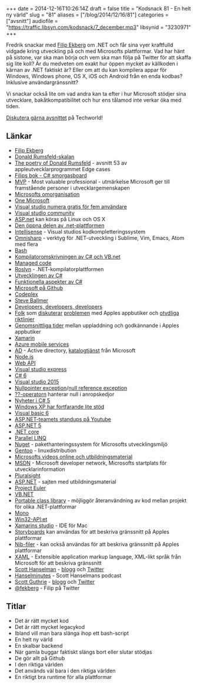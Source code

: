 +++
date = 2014-12-16T10:26:14Z
draft = false
title = "Kodsnack 81 - En helt ny värld"
slug = "81"
aliases = ["/blog/2014/12/16/81"]
categories = ["avsnitt"]
audiofile = "https://traffic.libsyn.com/kodsnack/7_december.mp3"
libsynid = "3230971"
+++

Fredrik snackar med [Filip Ekberg](http://blog.filipekberg.se) om .NET och får sina vyer kraftfulld vidgade kring utveckling på och med Microsofts plattformar. Vad har hänt på sistone, var ska man börja och vem ska man följa på Twitter för att skaffa sig lite koll? Är du medveten om exakt hur öppen mycket av källkoden i kärnan av .NET faktiskt är? Eller om att du kan kompilera appar för Windows, Windows phone, OS X, iOS och Android från en enda kodbas? Inklusive användargränssnitt?

Vi snackar också lite om vad andra kan ta efter i hur Microsoft stödjer sina utvecklare, bakåtkompatibilitet och hur ens tålamod inte verkar öka med tiden.

[Diskutera gärna avsnittet](http://techworld.idg.se/2.2524/1.601386/) på Techworld!

## Länkar ##
* [Filip Ekberg](http://blog.filipekberg.se)
* [Donald Rumsfeld-skalan](http://en.wikiquote.org/wiki/Donald_Rumsfeld)
* [The poetry of Donald Rumsfeld](http://edgecasesshow.com/053-the-poetry-of-donald-rumsfeld.html) - avsnitt 53 av appleutvecklarprogrammet Edge cases
* [Filips bok - C# smorgasboard](http://blog.filipekberg.se/my-book/)
* [MVP](http://mvp.microsoft.com/en-us/overview.aspx) - Most valuable professional - utmärkelse Microsoft ger till framstående personer i utvecklargemenskapen
* [Microsofts omorganisation](http://www.theverge.com/2013/7/11/4486730/microsoft-reorganization-2013-ballmer-one-microsoft)
* [One Microsoft](http://news.microsoft.com/2013/07/11/one-microsoft-company-realigns-to-enable-innovation-at-greater-speed-efficiency/)
* [Visual studio numera gratis för fem användare](http://www.visualstudio.com/en-us/visual-studio-online-pricing-vs.aspx)
* [Visual studio community](http://www.visualstudio.com/sv-se/products/visual-studio-community-vs)
* [ASP.net](https://github.com/aspnet/home) kan köras på Linux och OS X
* [Den öppna delen av .net-plattformen](http://blogs.msdn.com/b/dotnet/archive/2014/11/12/net-core-is-open-source.aspx)
* [Intellisense](http://en.wikipedia.org/wiki/Intelligent_code_completion) - Visual studios kodkompletteringssystem
* [Omnisharp](http://www.omnisharp.net) - verktyg för .NET-utveckling i Sublime, Vim, Emacs, Atom med flera
* [Bash](http://en.wikipedia.org/wiki/Bash_%28Unix_shell%29)
* [Kompilatoromskrivningen av C# och VB.net](http://neildanson.wordpress.com/2012/12/24/the-roslyn-incident/)
* [Managed code](http://en.wikipedia.org/wiki/Managed_code)
* [Roslyn](https://roslyn.codeplex.com/SourceControl/latest) - .NET-kompilatorplattformen
* [Utvecklingen av C#](http://www.kunal-chowdhury.com/2012/07/evolution-of-c-10-50-what-are-new.html)
* [Funktionella aspekter av C#](http://www.codeproject.com/Articles/375166/Functional-programming-in-Csharp)
* [Microsoft på Github](https://github.com/Microsoft)
* [Codeplex](http://www.codeplex.com)
* [Steve Ballmer](http://en.wikipedia.org/wiki/Steve_Ballmer)
* [Developers, developers, developers](https://www.youtube.com/watch?v=8To-6VIJZRE)
* [Folk](http://www.macstories.net/ios/goodbye-drafts-widget-for-now/) som [diskuterar](http://oleb.net/blog/2014/12/apple-out-of-touch/) [problemen](http://www.joecieplinski.com/blog/2014/12/09/regarding-the-latest-app-store-rejections/) med Apples appbutiker och [otydliga](http://www.marco.org/2014/12/09/get-the-word-out) [riktlinjer](http://www.panic.com/blog/transmit-ios-1-1-1/)
* [Genomsnittliga tider](http://appreviewtimes.com) mellan uppladdning och godkännande i Apples appbutiker
* [Xamarin](https://xamarin.com)
* [Azure mobile services](http://azure.microsoft.com/en-us/services/mobile-services/)
* [AD](http://en.wikipedia.org/wiki/Active_Directory) - Active directory, [katalogtjänst](http://en.wikipedia.org/wiki/Directory_service) från Microsoft
* [Node.js](http://nodejs.org)
* [Web API](http://www.asp.net/web-api)
* [Visual studio express](http://www.visualstudio.com/en-us/products/visual-studio-express-vs.aspx)
* [C# 6](http://channel9.msdn.com/Events/Visual-Studio/Connect-event-2014/116)
* [Visual studio 2015](http://www.visualstudio.com/en-us/downloads/visual-studio-2015-downloads-vs.aspx)
* [Nullpointer exception](http://www.cs.man.ac.uk/~johns/npe.html)/[null reference exception](http://stackoverflow.com/questions/4660142/what-is-a-nullreferenceexception-and-how-do-i-fix-it)
* [??-operatorn](http://msdn.microsoft.com/en-us/library/ms173224.aspx) hanterar null i anropskedjor
* [Nyheter i C# 5](http://blogs.msdn.com/b/mvpawardprogram/archive/2012/03/26/introduction-of-new-features-in-c-5-0.aspx)
* [Windows XP har fortfarande lite stöd](http://www.forbes.com/sites/gordonkelly/2014/05/27/simple-hack-gives-windows-xp-users-5-more-years-of-support/)
* [Visual basic 6](http://msdn.microsoft.com/en-us/vstudio/ms788229.aspx)
* [ASP.NET-teamets standups på Youtube](https://www.youtube.com/results?search_query=asp.net+community+standup)
* [ASP.NET 5](http://www.asp.net/vnext/overview/aspnet-vnext/aspnet-5-overview)
* [.NET core](http://blogs.msdn.com/b/dotnet/archive/2014/12/04/introducing-net-core.aspx)
* [Parallel LINQ](http://en.wikipedia.org/wiki/Parallel_Extensions#PLINQ)
* [Nuget](http://en.wikipedia.org/wiki/NuGet) - pakethanteringssystem för Microsofts utvecklingsmiljö
* [Gentoo](http://en.wikipedia.org/wiki/Gentoo_Linux) - linuxdistribution
* [Microsofts videos online och utbildningsmaterial](http://www.microsoftvirtualacademy.com/)
* [MSDN](http://msdn.microsoft.com) - Microsoft developer network, Microsofts startplats för utvecklarinformation
* [Pluralsight](http://www.pluralsight.com)
* [ASP.NET](http://www.asp.net/get-started) - sajten med utbildningsmaterial
* [Project Euler](https://projecteuler.net)
* [VB.NET](http://en.wikipedia.org/wiki/Visual_Basic_.NET)
* [Portable class library](http://msdn.microsoft.com/en-us/library/vstudio/gg597391.aspx) - möjliggör återanvändning av kod mellan projekt för olika .NET-plattformar
* [Mono](http://en.wikipedia.org/wiki/Mono_%28software%29)
* [Win32-API:et](http://en.wikipedia.org/wiki/Windows_API)
* [Xamarins studio](http://xamarin.com/studio) - IDE för Mac
* [Storyboards](https://developer.apple.com/library/ios/documentation/General/Conceptual/Devpedia-CocoaApp/Storyboard.html) kan användas för att beskriva gränssnitt på Apples plattformar
* [Nib-filer](https://developer.apple.com/library/ios/documentation/General/Conceptual/DevPedia-CocoaCore/NibFile.html) - kan också användas för att beskriva gränssnitt på Apples plattformar
* [XAML](http://msdn.microsoft.com/en-us/library/cc295302.aspx) - Extensible application markup language, XML-likt språk från Microsoft för att beskriva gränssnitt
* [Scott Hanselman](http://www.hanselman.com) - [blogg](http://www.hanselman.com/blog/) och [Twitter](https://twitter.com/shanselman)
* [Hanselminutes](http://hanselminutes.com) - Scott Hanselmans podcast
* [Scott Guthrie](http://en.wikipedia.org/wiki/Scott_Guthrie) - [blogg](http://weblogs.asp.net/scottgu) och [Twitter](https://twitter.com/scottgu)
* [@fekberg](https://twitter.com/fekberg) - Filip på Twitter

## Titlar ##
* Det är rätt mycket kod
* Det är rätt mycket legacykod
* Ibland vill man bara slänga ihop ett bash-script
* En helt ny värld
* En skalbar backend
* När gamla buggar faktiskt slängs bort eller slutar stödjas
* De gör allt på Github
* I den riktiga världen
* Det används väl bara i den riktiga världen
* En riktigt bra runtime för alla plattformar